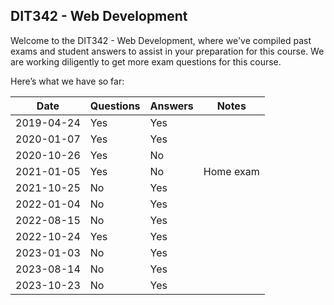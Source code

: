 ## DIT342 - Web Development
Welcome to the DIT342 - Web Development, where we've compiled past exams and student answers to assist in your preparation for this course. We are working diligently to get more exam questions for this course.

Here’s what we have so far:

|    Date    | Questions | Answers |   Notes   |
|------------|-----------|---------|-----------|
| 2019-04-24 | Yes       | Yes     |           |
| 2020-01-07 | Yes       | Yes     |           |
| 2020-10-26 | Yes       | No      |           |
| 2021-01-05 | Yes       | No      | Home exam |
| 2021-10-25 | No        | Yes     |           |
| 2022-01-04 | No        | Yes     |           |
| 2022-08-15 | No        | Yes     |           |
| 2022-10-24 | Yes       | Yes     |           |
| 2023-01-03 | No        | Yes     |           |
| 2023-08-14 | No        | Yes     |           |
| 2023-10-23 | No        | Yes     |           |
